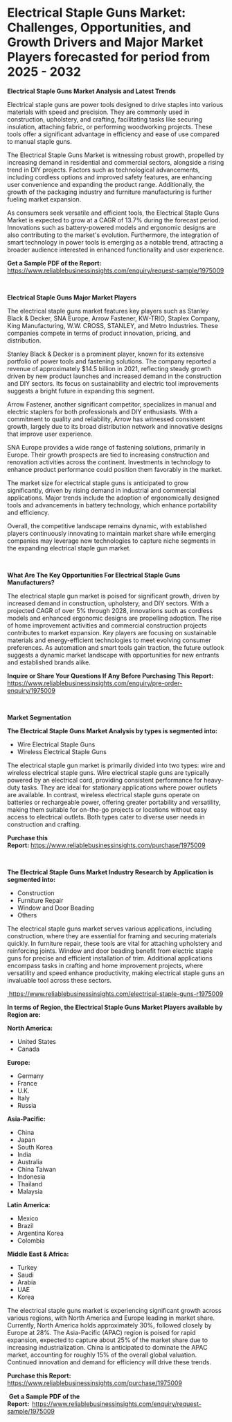 <p><h1>Electrical Staple Guns Market: Challenges, Opportunities, and Growth Drivers and Major Market Players forecasted for period from 2025 - 2032</h1></p><p><strong>Electrical Staple Guns Market Analysis and Latest Trends</strong></p>
<p><p>Electrical staple guns are power tools designed to drive staples into various materials with speed and precision. They are commonly used in construction, upholstery, and crafting, facilitating tasks like securing insulation, attaching fabric, or performing woodworking projects. These tools offer a significant advantage in efficiency and ease of use compared to manual staple guns.</p><p>The Electrical Staple Guns Market is witnessing robust growth, propelled by increasing demand in residential and commercial sectors, alongside a rising trend in DIY projects. Factors such as technological advancements, including cordless options and improved safety features, are enhancing user convenience and expanding the product range. Additionally, the growth of the packaging industry and furniture manufacturing is further fueling market expansion.</p><p>As consumers seek versatile and efficient tools, the Electrical Staple Guns Market is expected to grow at a CAGR of 13.7% during the forecast period. Innovations such as battery-powered models and ergonomic designs are also contributing to the market's evolution. Furthermore, the integration of smart technology in power tools is emerging as a notable trend, attracting a broader audience interested in enhanced functionality and user experience.</p></p>
<p><strong>Get a Sample PDF of the Report:&nbsp;</strong> <a href="https://www.reliablebusinessinsights.com/enquiry/request-sample/1975009?utm_campaign=3127&utm_medium=2&utm_source=Github&utm_content=ia&utm_term=15042025&utm_id=electrical-staple-guns">https://www.reliablebusinessinsights.com/enquiry/request-sample/1975009</a></p>
<p>&nbsp;</p>
<p><strong>Electrical Staple Guns Major Market Players</strong></p>
<p><p>The electrical staple guns market features key players such as Stanley Black & Decker, SNA Europe, Arrow Fastener, KW-TRIO, Staplex Company, King Manufacturing, W.W. CROSS, STANLEY, and Metro Industries. These companies compete in terms of product innovation, pricing, and distribution.</p><p>Stanley Black & Decker is a prominent player, known for its extensive portfolio of power tools and fastening solutions. The company reported a revenue of approximately $14.5 billion in 2021, reflecting steady growth driven by new product launches and increased demand in the construction and DIY sectors. Its focus on sustainability and electric tool improvements suggests a bright future in expanding this segment.</p><p>Arrow Fastener, another significant competitor, specializes in manual and electric staplers for both professionals and DIY enthusiasts. With a commitment to quality and reliability, Arrow has witnessed consistent growth, largely due to its broad distribution network and innovative designs that improve user experience.</p><p>SNA Europe provides a wide range of fastening solutions, primarily in Europe. Their growth prospects are tied to increasing construction and renovation activities across the continent. Investments in technology to enhance product performance could position them favorably in the market.</p><p>The market size for electrical staple guns is anticipated to grow significantly, driven by rising demand in industrial and commercial applications. Major trends include the adoption of ergonomically designed tools and advancements in battery technology, which enhance portability and efficiency.</p><p>Overall, the competitive landscape remains dynamic, with established players continuously innovating to maintain market share while emerging companies may leverage new technologies to capture niche segments in the expanding electrical staple gun market.</p></p>
<p>&nbsp;</p>
<p><strong>What Are The Key Opportunities For Electrical Staple Guns Manufacturers?</strong></p>
<p><p>The electrical staple gun market is poised for significant growth, driven by increased demand in construction, upholstery, and DIY sectors. With a projected CAGR of over 5% through 2028, innovations such as cordless models and enhanced ergonomic designs are propelling adoption. The rise of home improvement activities and commercial construction projects contributes to market expansion. Key players are focusing on sustainable materials and energy-efficient technologies to meet evolving consumer preferences. As automation and smart tools gain traction, the future outlook suggests a dynamic market landscape with opportunities for new entrants and established brands alike.</p></p>
<p><strong>Inquire or Share Your Questions If Any Before Purchasing This Report:</strong> <a href="https://www.reliablebusinessinsights.com/enquiry/pre-order-enquiry/1975009?utm_campaign=3127&utm_medium=2&utm_source=Github&utm_content=ia&utm_term=15042025&utm_id=electrical-staple-guns">https://www.reliablebusinessinsights.com/enquiry/pre-order-enquiry/1975009</a></p>
<p>&nbsp;</p>
<p><strong>Market Segmentation</strong></p>
<p><strong>The Electrical Staple Guns Market Analysis by types is segmented into:</strong></p>
<p><ul><li>Wire Electrical Staple Guns</li><li>Wireless Electrical Staple Guns</li></ul></p>
<p><p>The electrical staple gun market is primarily divided into two types: wire and wireless electrical staple guns. Wire electrical staple guns are typically powered by an electrical cord, providing consistent performance for heavy-duty tasks. They are ideal for stationary applications where power outlets are available. In contrast, wireless electrical staple guns operate on batteries or rechargeable power, offering greater portability and versatility, making them suitable for on-the-go projects or locations without easy access to electrical outlets. Both types cater to diverse user needs in construction and crafting.</p></p>
<p><strong>Purchase this Report:&nbsp;</strong><a href="https://www.reliablebusinessinsights.com/purchase/1975009?utm_campaign=3127&utm_medium=2&utm_source=Github&utm_content=ia&utm_term=15042025&utm_id=electrical-staple-guns">https://www.reliablebusinessinsights.com/purchase/1975009</a></p>
<p>&nbsp;</p>
<p><strong>The Electrical Staple Guns Market Industry Research by Application is segmented into:</strong></p>
<p><ul><li>Construction</li><li>Furniture Repair</li><li>Window and Door Beading</li><li>Others</li></ul></p>
<p><p>The electrical staple guns market serves various applications, including construction, where they are essential for framing and securing materials quickly. In furniture repair, these tools are vital for attaching upholstery and reinforcing joints. Window and door beading benefit from electric staple guns for precise and efficient installation of trim. Additional applications encompass tasks in crafting and home improvement projects, where versatility and speed enhance productivity, making electrical staple guns an invaluable tool across these sectors.</p></p>
<p><a href="https://www.reliablebusinessinsights.com/electrical-staple-guns-r1975009?utm_campaign=3127&utm_medium=2&utm_source=Github&utm_content=ia&utm_term=15042025&utm_id=electrical-staple-guns">&nbsp;https://www.reliablebusinessinsights.com/electrical-staple-guns-r1975009</a></p>
<p><strong>In terms of Region, the Electrical Staple Guns Market Players available by Region are:</strong></p>
<p>
    <p> <strong> North America: </strong>
        <ul>
            <li>United States</li>
            <li>Canada</li>
        </ul>
        </p> 
    <p> <strong> Europe: </strong>
        <ul>
            <li>Germany</li>
            <li>France</li>
            <li>U.K.</li>
            <li>Italy</li>
            <li>Russia</li>
        </ul>
        </p> 
    <p> <strong> Asia-Pacific: </strong>
        <ul>
            <li>China</li>
            <li>Japan</li>
            <li>South Korea</li>
            <li>India</li>
            <li>Australia</li>
            <li>China Taiwan</li>
            <li>Indonesia</li>
            <li>Thailand</li>
            <li>Malaysia</li>
        </ul>
        </p> 
    <p> <strong> Latin America: </strong>
        <ul>
            <li>Mexico</li>
            <li>Brazil</li>
            <li>Argentina Korea</li>
            <li>Colombia</li>
        </ul>
        </p> 
    <p> <strong> Middle East & Africa: </strong>
        <ul>
            <li>Turkey</li>
            <li>Saudi</li>
            <li>Arabia</li>
            <li>UAE</li>
            <li>Korea</li>
        </ul>
    </p>
    </p>
<p><p>The electrical staple guns market is experiencing significant growth across various regions, with North America and Europe leading in market share. Currently, North America holds approximately 30%, followed closely by Europe at 28%. The Asia-Pacific (APAC) region is poised for rapid expansion, expected to capture about 25% of the market share due to increasing industrialization. China is anticipated to dominate the APAC market, accounting for roughly 15% of the overall global valuation. Continued innovation and demand for efficiency will drive these trends.</p></p>
<p><strong>Purchase this Report: </strong><a href="https://www.reliablebusinessinsights.com/purchase/1975009?utm_campaign=3127&utm_medium=2&utm_source=Github&utm_content=ia&utm_term=15042025&utm_id=electrical-staple-guns">https://www.reliablebusinessinsights.com/purchase/1975009</a></p>
<p>&nbsp;<strong>Get a Sample PDF of the Report:&nbsp;&nbsp;</strong><a href="https://www.reliablebusinessinsights.com/enquiry/request-sample/1975009?utm_campaign=3127&utm_medium=2&utm_source=Github&utm_content=ia&utm_term=15042025&utm_id=electrical-staple-guns">https://www.reliablebusinessinsights.com/enquiry/request-sample/1975009</a></p>
<p><strong></strong></p>
<p><p></p><p></p><p></p></p>